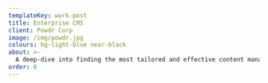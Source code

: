 ```yaml
---
templateKey: work-post
title: Enterprise CMS
client: Powdr Corp
image: /img/powdr.jpg
colours: bg-light-blue near-black
about: >-
  A deep-dive into finding the most tailored and effective content management system solution for an enterprise level ski resort company.
order: 6
---
```


